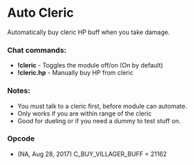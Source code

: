 # Auto Cleric
Automatically buy cleric HP buff when you take damage.

### Chat commands:
* **!cleric** - Toggles the module off/on (On by default)
* **!cleric.hp** - Manually buy HP from cleric

### Notes:
* You must talk to a cleric first, before module can automate.
* Only works if you are within range of the cleric
* Good for dueling or if you need a dummy to test stuff on.

### Opcode
* (NA, Aug 28, 2017) C_BUY_VILLAGER_BUFF = 21162
